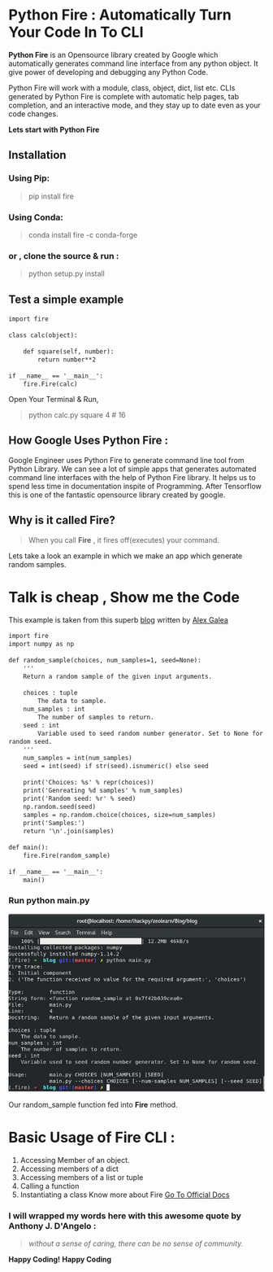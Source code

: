 # Python Fire : Automatically Turn Your Code In To CLI
**Python Fire** is an Opensource library created by Google which automatically generates command line interface from any python object. It give power of developing and debugging any Python Code. 

Python Fire will work with a module, class, object, dict, list etc. CLIs generated by Python Fire is complete with automatic help pages, tab completion, and an interactive mode, and they stay up to date even as your code changes.

**Lets start with Python Fire**

## Installation

### Using Pip:
> pip install fire

### Using Conda:
> conda install fire -c conda-forge

### or , clone the source & run :
> python setup.py install

## Test a simple example
```
import fire

class calc(object):
	
	def square(self, number):
		return number**2

if __name__ == '__main__':
	fire.Fire(calc)

```
Open Your Terminal & Run,

> python calc.py square 4 # 16 

## How Google Uses Python Fire :
 Google Engineer uses Python Fire to generate command line tool from Python Library. We can see a lot    of simple apps that generates automated command line interfaces with the help of Python Fire library.   It helps us to spend less time in documentation inspite of Programming. After Tensorflow this is one    of the fantastic opensource library created by google.

## Why is it called Fire?

> When you call **Fire** , it fires off(executes) your command.

Lets take a look an example in which we make an app which generate random samples.
# Talk is cheap , Show me the Code
This example is taken from this superb [blog](https://medium.com/@galea/automated-python-arguments-with-google-fire-600ec602c58b) written by [Alex Galea](https://www.twitter.com/agalea91)
```
import fire
import numpy as np

def random_sample(choices, num_samples=1, seed=None):
    '''
    Return a random sample of the given input arguments.
    
    choices : tuple
        The data to sample.
    num_samples : int
        The number of samples to return.
    seed : int
        Variable used to seed random number generator. Set to None for random seed.
    '''
    num_samples = int(num_samples)
    seed = int(seed) if str(seed).isnumeric() else seed

    print('Choices: %s' % repr(choices))
    print('Genreating %d samples' % num_samples)
    print('Random seed: %r' % seed)
    np.random.seed(seed)
    samples = np.random.choice(choices, size=num_samples)
    print('Samples:')
    return '\n'.join(samples)

def main():
    fire.Fire(random_sample)

if __name__ == '__main__':
    main()
```
### Run python main.py 
![fireresult](../img/fireoutput.jpg)

Our random_sample function fed into **Fire** method.

# Basic Usage of Fire CLI :

1. Accessing Member of an object.
2. Accessing members of a dict
3. Accessing members of a list or tuple
4. Calling a function
5. Instantiating a class
Know more about Fire [Go To Official Docs](https://github.com/google/python-fire/blob/master/docs/using-cli.md)

### I will wrapped my words here with this awesome quote by Anthony J. D'Angelo :
> *without a sense of caring, there can be no sense of community.*

**Happy Coding!**
**Happy Coding**

